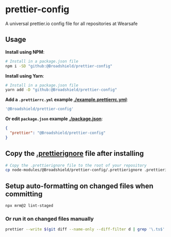 # prettier-config

A universal prettier.io config file for all repositories at Wearsafe

## Usage

**Install using NPM**:

```bash
# Install in a package.json file
npm i -SD "github:@Broadshield/prettier-config"
```

**Install using Yarn**:

```bash
# Install in a package.json file
yarn add -D "github:@Broadshield/prettier-config"
```

**Add a `.prettierrc.yml` example [./example.prettierrc.yml](./example.prettierrc.yml)**:

```yml
'@Broadshield/prettier-config'
```

**Or edit `package.json` example [./package.json](./package.json)**:

```json
{
  "prettier": "@Broadshield/prettier-config"
}
```

## Copy the [.prettierignore](.prettierignore) file after installing

```bash
# Copy the .prettierignore file to the root of your repository
cp node-modules/@Broadshield/prettier-config/.prettierignore .prettierignore
```

## Setup auto-formatting on changed files when committing

```bash
npx mrm@2 lint-staged
```

### Or run it on changed files manually

```bash
prettier --write $(git diff --name-only --diff-filter d | grep '\.ts$' | xargs)
```
